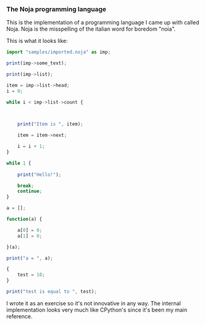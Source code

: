 
### The Noja programming language

This is the implementation of a programming language I came up with called Noja. 
Noja is the misspelling of the italian word for boredom "noia". 

This is what it looks like:

```js
import "samples/imported.noja" as imp;

print(imp->some_text);

print(imp->list);

item = imp->list->head;
i = 0;

while i < imp->list->count {

	

	print("Item is ", item);

	item = item->next;

	i = i + 1;
}

while 1 {
	
	print("Hello!");

	break;
	continue;
}

a = [];

function(a) {

	a[0] = 0;
	a[1] = 0;

}(a);

print("a = ", a);

{
	test = 10;
}

print("test is equal to ", test);
```

I wrote it as an exercise so it's not innovative in any way. The internal implementation looks very much like CPython's since it's been my main reference.